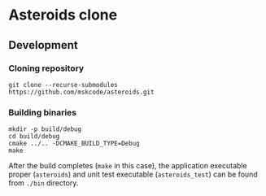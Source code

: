 # Asteroids clone

## Development

### Cloning repository

    git clone --recurse-submodules https://github.com/mskcode/asteroids.git

### Building binaries

    mkdir -p build/debug
    cd build/debug
    cmake ../.. -DCMAKE_BUILD_TYPE=Debug
    make

After the build completes (`make` in this case), the application executable
proper (`asteroids`) and unit test executable (`asteroids_test`) can be found
from `./bin` directory.
